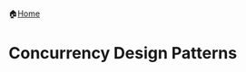 :house:[Home](https://github.com/DevilsTear/go-design-patterns/README.md "Table of Contents")
# Concurrency Design Patterns
